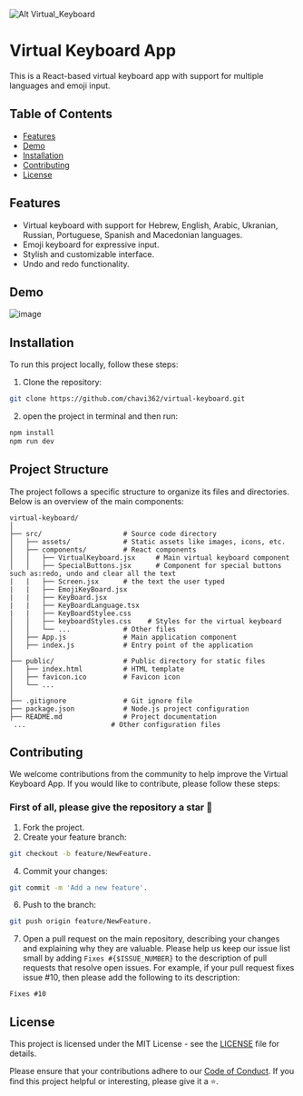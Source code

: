 ![Alt Virtual_Keyboard](https://github.com/solvman/virtual-keyboard/assets/4379350/947b49ba-c81d-484b-ae95-044452553101)

# Virtual Keyboard App

This is a React-based virtual keyboard app with support for multiple languages and emoji input.

## Table of Contents

-   [Features](#features)
-   [Demo](#demo)
-   [Installation](#installation)
-   [Contributing](#contributing)
-   [License](#license)

## Features

-   Virtual keyboard with support for Hebrew, English, Arabic, Ukranian, Russian, Portuguese, Spanish and Macedonian languages.
-   Emoji keyboard for expressive input.
-   Stylish and customizable interface.
-   Undo and redo functionality.

## Demo

![image](https://github.com/chavi362/virtual-keyboard/assets/140444217/1826a4d9-f853-43a3-a7fd-53f36ad57e1d)

## Installation

To run this project locally, follow these steps:

1. Clone the repository:

```bash
git clone https://github.com/chavi362/virtual-keyboard.git
```

2. open the project in terminal and then run:

```bash
npm install
npm run dev
```

## Project Structure

The project follows a specific structure to organize its files and directories. Below is an overview of the main components:

```plaintext
virtual-keyboard/
│
├── src/                    # Source code directory
│   ├── assets/             # Static assets like images, icons, etc.
│   ├── components/         # React components
│   │   ├── VirtualKeyboard.jsx     # Main virtual keyboard component
│   │   ├── SpecialButtons.jsx      # Component for special buttons such as:redo, undo and clear all the text
|   |   ├── Screen.jsx      # the text the user typed
|   |   ├── EmojiKeyBoard.jsx
|   |   ├── KeyBoard.jsx
|   |   ├── KeyBoardLanguage.tsx
|   |   ├── KeyBoardStylee.css
│   │   ├── keyboardStyles.css    # Styles for the virtual keyboard
│   │   └── ...             # Other files
│   ├── App.js              # Main application component
│   ├── index.js            # Entry point of the application
│
├── public/                 # Public directory for static files
│   ├── index.html          # HTML template
│   ├── favicon.ico         # Favicon icon
│   └── ...
│
├── .gitignore              # Git ignore file
├── package.json            # Node.js project configuration
├── README.md               # Project documentation
 ...                     # Other configuration files
```

## Contributing

We welcome contributions from the community to help improve the Virtual Keyboard App. If you would like to contribute, please follow these steps:
<br>

### First of all, please give the repository a star 🌟

1. Fork the project.
2. Create your feature branch:

```bash
git checkout -b feature/NewFeature.
```

4. Commit your changes:

```bash
git commit -m 'Add a new feature'.
```

6. Push to the branch:

```bash
git push origin feature/NewFeature.
```

7. Open a pull request on the main repository, describing your changes and explaining why they are valuable.
   Please help us keep our issue list small by adding `Fixes #{$ISSUE_NUMBER}` to the description of pull requests that resolve open issues.
   For example, if your pull request fixes issue #10, then please add the following to its description:

```
Fixes #10
```

## License

This project is licensed under the MIT License - see the [LICENSE](/LICENSE) file for details.

Please ensure that your contributions adhere to our [Code of Conduct](CODE_OF_CONDUCT.md). If you find this project helpful or interesting, please give it a ⭐️.
